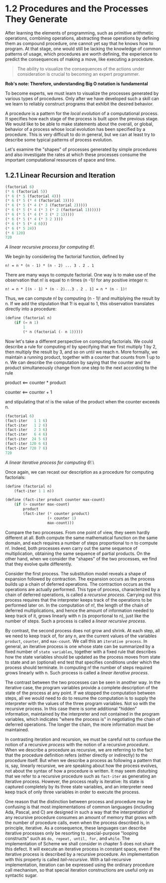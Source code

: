 # 1.2 Procedures and the Processes They Generate

After learning the elements of programming, such as primitive
arithmetic operations, combining operations, abstracting these
operations by defining them as compound procedure, one cannot
yet say that he knows how to program. At that stage, one
would still be lacking the knowledge of common patterns of
usage, which procedures are worth defining, the experience to
predict the consequences of making a move, like executing a
procedure.

> The ability to visualize the consequences of the actions
> under consideration is crucial to becoming an expert
> programmer.

**Rob's note: Therefore, understanding Big O notation is fundamental**

To become experts, we must learn to visualize the processes
generated by various types of procedures. Only after we have
developed such a skill can we learn to reliably construct
programs that exhibit the desired behavior.

A procedure is a pattern for the *local evolution* of a
computational process. It specifies how each stage of the
process is built upon the previous stage. We would like to be
able to make statements about the overall, or global,
behavior of a process whose local evolution has been
specified by a procedure. This is very difficult to do in
general, but we can at least try to describe some typical
patterns of process evolution.

Let's examine the "shapes" of processes generated by simple
procedures and also investigate the rates at which these
processes consume the important computational resources of
space and time.

## 1.2.1 Linear Recursion and Iteration

```scheme
(factorial 6)
(* 6 (factorial 5))
(* 6 (* 5 (factorial 4)))
(* 6 (* 5 (* 4 (factorial 3))))
(* 6 (* 5 (* 4 (* 3 (factorial 2)))))
(* 6 (* 5 (* 4 (* 3 (* 2 (factorial 1))))))
(* 6 (* 5 (* 4 (* 3 (* 2 1)))))
(* 6 (* 5 (* 4 (* 3 2 ))))
(* 6 (* 5 (* 4 6)))
(* 6 (* 5 24))
(* 6 120)
720
```

*A linear recursive process for computing 6!.*

We begin by considering the factorial function, defined by

```code
n! = n * (n - 1) * (n - 2) ... 3 . 2 . 1
```

There are many ways to compute factorial. One way is to make
use of the observation that n! is equal to n times (n -1)!
for any positive integer n:

```code
n! = n * [(n - 1) * (n - 2)...3 . 2 . 1] = n * (n - 1)!
```

Thus, we can compute n! by computing (n - 1)! and multiplying
the result by n. If we add the stipulation that 1! is equal
to 1, this observation translates directly into a procedure:

```scheme
(define (factorial n)
    (if (= n 1)
        1
        (* n (factorial (- n 1)))))
```

Now let's take a different perspective on computing
factorials. We could describe a rule for computing n! by
specifying that we first multiply 1 by 2, then multiply the
result by 3, and so on until we reach n. More formally, we
maintain a running product, together with a counter that
counts from 1 up to n. We can describe the computation by
saying that the counter and the product simultaneously change
from one step to the next according to the rule

product <== counter * product

counter <== counter + 1

and stipulating that n! is the value of the product when the
counter exceeds n.

```scheme
(factorial 6)
(fact-iter   1 1 6)
(fact-iter   1 2 6)
(fact-iter   2 3 6)
(fact-iter   6 4 6)
(fact-iter  24 5 6)
(fact-iter 120 6 6)
(fact-iter 720 7 6)
720
```

*A linear iterative process for computing 6!*.\

Once again, we can recast our description as a procedure for
computing factorials:

```scheme
(define (factorial n)
    (fact-iter 1 1 n))

(define (fact-iter product counter max-count)
    (if (> counter max-count)
        product
        (fact-iter (* counter product)
                   (+ counter 1)
                   max-count)))
```

Compare the two processes. From one point of view, they seem
hardly different at all. Both compute the same mathematical function on the same
domain, and each requires a number of steps proportional to n to compute n!.
Indeed, both processes even carry out the same sequence of multiplication,
obtaining the same sequence of partial products. On the other hand, when we
consider the "shapes" of the two processes, we find that they evolve quite
differently.

Consider the first process. The substitution model reveals a shape of expansion
followed by
contraction. The expansion occurs as the process builds up a chain of deferred
operations. The contraction occurs as the operations are actually performed.
This type of process, characterized by a chain of deferred operations, is
called a *recursive process*. Carrying out this process requires that the
interpreter keeps track of the operations to be performed later on.
In the computation of n!, the length of the chain of deferred
multiplications, and hence the amount of information needed to keep track of
it, grows linearly with n (is proportional to n), just like the number of
steps. Such a process is called a *linear recursive process*.

By contrast, the second process does not grow and shrink. At each step, all we
need to keep track of, for any n, are the current values of the variables
`product`, `counter`, and `max-count`. We call this an `iterative process`.
In general, an iterative process is one whose state can be summarized by
a fixed number of `state variables`, together with a fixed rule that
describes how the state variables should be updated as the process moves
from state to state and an (optional) end test that specifies conditions
under which the process should terminate. In computing n! the number of
steps required grows linearly with n. Such process is called
a *linear iterative process*.

The contrast between the two processes can be seen in another way. In the
iterative case, the program variables provide a complete description of the
state of the process at any point. If we stopped the computation between
steps, all we would need to do to resume the computation is to supply the
interpreter with the values of the three program variables. Not so with the
recursive process. In this case there is some additional "hidden" information,
maintained by the interpreter and not contained in the program variables,
which indicates "where the process is" in negotiating the chain of deferred
operations. The longer the chain, the more information must be maintained.

In contrasting iteration and recursion, we must be careful
not to confuse the notion of a recursive *process* with the notion of a
recursive *procedure*. When we describe a procedure as recursive, we are referring
to the fact that the procedure definition refers (either directly or indirectly)
to the procedure itself. But when we describe a process as following a pattern that
is, say, linearly recursive, we are speaking about how the process evolves, not
about the syntax of how a procedure is written. It may seem disturbing that we
refer to a recursive procedure such as `fact-iter` as generating an
iterative process. However, the process really is iterative: Its state is captured
completely by its three state variables, and an interpreter need keep track of
only three variables in order to execute the process.

One reason that the distinction between process and procedure may be confusing
is that most implementations of common languages (including Ada, Pascal, and C)
are designed in such a way that the interpretation of any recursive procedure
consumes an amount of memory that grows with the number of procedure calls, even
when the process described is, in principle, iterative. As a consequence, these
languages can describe iterative processes only be resorting to special-purpose
"looping constructs" such as `do, repeat, until, for,` and `while`.
The implementation of Scheme we shall consider in chapter 5 does not share this defect.
It will execute an iterative process in constant space, even if the iterative process
is described by a recursive procedure. An implementation with this property is called
*tail-recursive*. With a tail-recursive implementation, iteration can be expressed
using the ordinary procedure call mechanism, so that special iteration constructions
are useful only as syntactic sugar.
